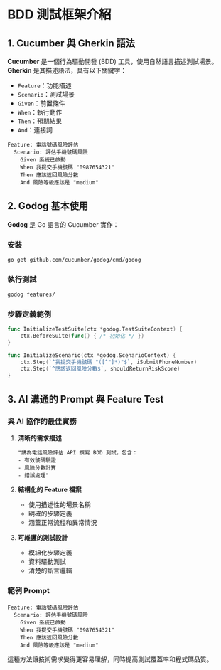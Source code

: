 # BDD 測試框架介紹

## 1. Cucumber 與 Gherkin 語法

**Cucumber** 是一個行為驅動開發 (BDD) 工具，使用自然語言描述測試場景。**Gherkin** 是其描述語法，具有以下關鍵字：

- `Feature`：功能描述
- `Scenario`：測試場景
- `Given`：前置條件
- `When`：執行動作
- `Then`：預期結果
- `And`：連接詞

```gherkin
Feature: 電話號碼風險評估
  Scenario: 評估手機號碼風險
    Given 系統已啟動
    When 我提交手機號碼 "0987654321"
    Then 應該返回風險分數
    And 風險等級應該是 "medium"
```

## 2. Godog 基本使用

**Godog** 是 Go 語言的 Cucumber 實作：

### 安裝

```bash
go get github.com/cucumber/godog/cmd/godog
```

### 執行測試

```bash
godog features/
```

### 步驟定義範例

```go
func InitializeTestSuite(ctx *godog.TestSuiteContext) {
    ctx.BeforeSuite(func() { /* 初始化 */ })
}

func InitializeScenario(ctx *godog.ScenarioContext) {
    ctx.Step(`^我提交手機號碼 "([^"]*)"$`, iSubmitPhoneNumber)
    ctx.Step(`^應該返回風險分數$`, shouldReturnRiskScore)
}
```

## 3. AI 溝通的 Prompt 與 Feature Test

### 與 AI 協作的最佳實務

1. **清晰的需求描述**

   ```
   "請為電話風險評估 API 撰寫 BDD 測試，包含：
   - 有效號碼驗證
   - 風險分數計算
   - 錯誤處理"
   ```

2. **結構化的 Feature 檔案**

   - 使用描述性的場景名稱
   - 明確的步驟定義
   - 涵蓋正常流程和異常情況

3. **可維護的測試設計**
   - 模組化步驟定義
   - 資料驅動測試
   - 清楚的斷言邏輯

### 範例 Prompt

```gherkin
Feature: 電話號碼風險評估
  Scenario: 評估手機號碼風險
    Given 系統已啟動
    When 我提交手機號碼 "0987654321"
    Then 應該返回風險分數
    And 風險等級應該是 "medium"
```

這種方法讓技術需求變得更容易理解，同時提高測試覆蓋率和程式碼品質。
